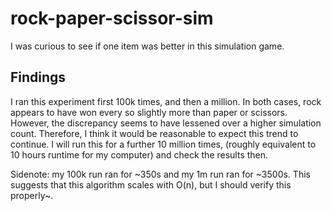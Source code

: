 # rock-paper-scissor-sim
I was curious to see if one item was better in this simulation game. 

## Findings
I ran this experiment first 100k times, and then a million. In both cases, rock appears to have won every so slightly more than paper or scissors. However, the discrepancy seems to have lessened over a higher simulation count. Therefore, I think it would be reasonable to expect this trend to continue. I will run this for a further 10 million times, (roughly equivalent to 10 hours runtime for my computer) and check the results then.

Sidenote: my 100k run ran for ~350s and my 1m run ran for ~3500s. This suggests that this algorithm scales with O(n), but I should verify this properly~. 